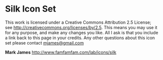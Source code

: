 Silk Icon Set
=============

This work is licensed under a Creative Commons Attribution 2.5 License; see http://creativecommons.org/licenses/by/2.5. This means you may use it for any purpose, and make any changes you like. All I ask is that you include a link back to this page in your credits. Any other questions about this icon set please contact mjames@gmail.com

**Mark James** http://www.famfamfam.com/lab/icons/silk

